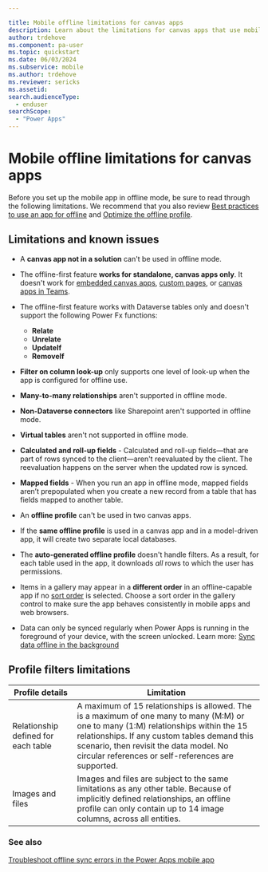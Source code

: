 ```yaml
---

title: Mobile offline limitations for canvas apps
description: Learn about the limitations for canvas apps that use mobile offline.
author: trdehove
ms.component: pa-user
ms.topic: quickstart
ms.date: 06/03/2024
ms.subservice: mobile
ms.author: trdehove
ms.reviewer: sericks
ms.assetid: 
search.audienceType: 
  - enduser
searchScope:
  - "Power Apps"
---
```


# Mobile offline limitations for canvas apps

Before you set up the mobile app in offline mode, be sure to read through the following limitations. We recommend that you also review [Best practices to use an app for offline](best-practices-offline.md) and [Optimize the offline profile](mobile-offline-guidelines.md).

## Limitations and known issues

- A **canvas app not in a solution** can't be used in offline mode.

- The offline-first feature **works for standalone, canvas apps only**. It doesn't work for [embedded canvas apps](../maker/model-driven-apps/embed-canvas-app-in-form.md), [custom pages](../maker/model-driven-apps/model-app-page-overview.md), or [canvas apps in Teams](../teams/overview.md).

- The offline-first feature works with Dataverse tables only and doesn't support the following Power Fx functions:
   - **Relate**
   - **Unrelate**
   - **UpdateIf**
   - **RemoveIf**
 
- **Filter on column look-up** only supports one level of look-up when the app is configured for offline use.

- **Many-to-many relationships** aren't supported in offline mode.
 
- **Non-Dataverse connectors** like Sharepoint aren't supported in offline mode.

- **Virtual tables** aren't not supported in offline mode.

- **Calculated and roll-up fields** - Calculated and roll-up fields&mdash;that are part of rows synced to the client&mdash;aren't reevaluated by the client. The reevaluation happens on the server when the updated row is synced.

- **Mapped fields** - When you run an app in offline mode, mapped fields aren’t prepopulated when you create a new record from a table that has fields mapped to another table.

- An **offline profile** can't be used in two canvas apps.

- If the **same offline profile** is used in a canvas app and in a model-driven app, it will create two separate local databases. 
 
- The **auto-generated offline profile** doesn't handle filters. As a result, for each table used in the app, it downloads *all* rows to which the user has permissions.

- Items in a gallery may appear in a **different order** in an offline-capable app if no [sort order](/power-platform/power-fx/reference/function-sort) is selected. Choose a sort order in the gallery control to make sure the app behaves consistently in mobile apps and web browsers.

- Data can only be synced regularly when Power Apps is running in the foreground of your device, with the screen unlocked. Learn more: [Sync data offline in the background](sync-data-offline-background.md)

## Profile filters limitations

|Profile details |Limitation|  
|-------------|---------|  
|Relationship defined for each table|A maximum of 15 relationships is allowed. The is a maximum of one many to many (M:M) or one to many (1:M) relationships within the 15 relationships. If any custom tables demand this scenario, then revisit the data model. No circular references or self-references are supported.|
|Images and files|Images and files are subject to the same limitations as any other table. Because of implicitly defined relationships, an offline profile can only contain up to 14 image columns, across all entities.|

### See also
[Troubleshoot offline sync errors in the Power Apps mobile app](troubleshoot/power-platform/power-apps/mobile-apps/mobile-offline-troubleshooting.md)
